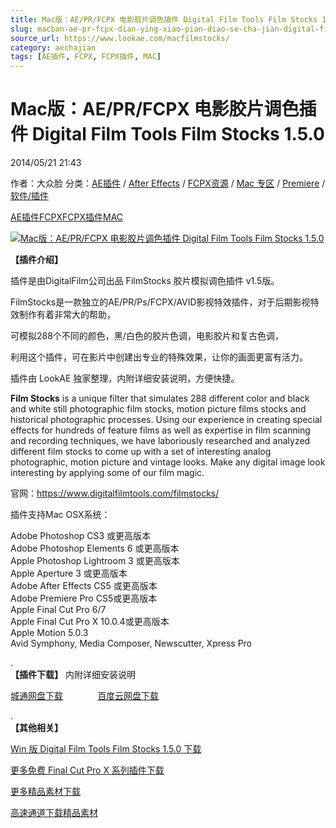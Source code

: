 ```yaml
---
title: Mac版：AE/PR/FCPX 电影胶片调色插件 Digital Film Tools Film Stocks 1.5.0
slug: macban-ae-pr-fcpx-dian-ying-xiao-pian-diao-se-cha-jian-digital-film-tools-film-stocks-1-5-0
source_url: https://www.lookae.com/macfilmstocks/
category: aechajian
tags: [AE插件, FCPX, FCPX插件, MAC]
---
```

# Mac版：AE/PR/FCPX 电影胶片调色插件 Digital Film Tools Film Stocks 1.5.0

2014/05/21 21:43

作者：大众脸
分类：[AE插件](https://www.lookae.com/after-effects/aechajian/) / [After Effects](https://www.lookae.com/after-effects/) / [FCPX资源](https://www.lookae.com/fcpx/) / [Mac 专区](https://www.lookae.com/mac-osx/) / [Premiere](https://www.lookae.com/qitarjcj/premierezy/) / [软件/插件](https://www.lookae.com/qitarjcj/)

[AE插件](https://www.lookae.com/tag/ae%e6%8f%92%e4%bb%b6/)[FCPX](https://www.lookae.com/tag/fcpx/)[FCPX插件](https://www.lookae.com/tag/fcpx%e6%8f%92%e4%bb%b6/)[MAC](https://www.lookae.com/tag/mac/)

[![Mac版：AE/PR/FCPX 电影胶片调色插件 Digital Film Tools Film Stocks 1.5.0](https://www.lookae.com/wp-content/uploads/2014/05/Film-Stocks-1.5.0-.jpg "Mac版：AE/PR/FCPX 电影胶片调色插件 Digital Film Tools Film Stocks 1.5.0-LookAE.com")](https://www.lookae.com/wp-content/uploads/2014/05/Film-Stocks-1.5.0-.jpg)

**【插件介绍】**

插件是由DigitalFilm公司出品 FilmStocks 胶片模拟调色插件 v1.5版。

FilmStocks是一款独立的AE/PR/Ps/FCPX/AVID影视特效插件，对于后期影视特效制作有着非常大的帮助，

可模拟288个不同的颜色，黑/白色的胶片色调，电影胶片和复古色调，

利用这个插件，可在影片中创建出专业的特殊效果，让你的画面更富有活力。

插件由 LookAE 独家整理，内附详细安装说明，方便快捷。

**Film Stocks** is a unique filter that simulates 288 different color and black and white still photographic film stocks, motion picture films stocks and historical photographic processes. Using our experience in creating special effects for hundreds of feature films as well as expertise in film scanning and recording techniques, we have laboriously researched and analyzed different film stocks to come up with a set of interesting analog photographic, motion picture and vintage looks. Make any digital image look interesting by applying some of our film magic.

官网：https://www.digitalfilmtools.com/filmstocks/

插件支持Mac OSX系统：

Adobe Photoshop CS3 或更高版本  
Adobe Photoshop Elements 6 或更高版本  
Apple Photoshop Lightroom 3 或更高版本  
Apple Aperture 3 或更高版本  
Adobe After Effects CS5 或更高版本  
Adobe Premiere Pro CS5或更高版本  
Apple Final Cut Pro 6/7  
Apple Final Cut Pro X 10.0.4或更高版本  
Apple Motion 5.0.3  
Avid Symphony, Media Composer, Newscutter, Xpress Pro

.  
**【插件下载】** 内附详细安装说明

[城通网盘下载](https://www.400gb.com/file/65063399)              [百度云网盘下载](https://pan.baidu.com/s/1kT0ZmvX)

.  
**【其他相关】**

[Win 版 Digital Film Tools Film Stocks 1.5.0 下载](https://www.lookae.com/filmstocks/)

[更多免费 Final Cut Pro X 系列插件下载](https://www.lookae.com/tag/fcpx/)

[更多精品素材下载](https://www.lookae.com/others/sucaigongcheng/)

[高速通道下载精品素材](https://lookae.taobao.com/)
